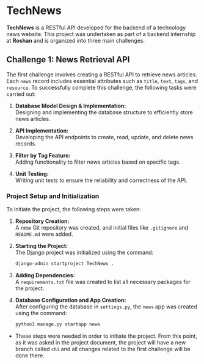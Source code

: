 # TechNews

**TechNews** is a RESTful API developed for the backend of a technology news website. This project was undertaken as part of a backend internship at **Roshan** and is organized into three main challenges.

## Challenge 1: News Retrieval API

The first challenge involves creating a RESTful API to retrieve news articles. Each `news` record includes essential attributes such as `title`, `text`, `tags`, and `resource`. To successfully complete this challenge, the following tasks were carried out:

1. **Database Model Design & Implementation:**  
   Designing and implementing the database structure to efficiently store news articles.

2. **API Implementation:**  
   Developing the API endpoints to create, read, update, and delete news records.

3. **Filter by Tag Feature:**  
   Adding functionality to filter news articles based on specific tags.

4. **Unit Testing:**  
   Writing unit tests to ensure the reliability and correctness of the API.

### Project Setup and Initialization

To initiate the project, the following steps were taken:

1. **Repository Creation:**  
   A new Git repository was created, and initial files like `.gitignore` and `README.md` were added.

2. **Starting the Project:**  
   The Django project was initialized using the command:  
   ```bash
   django-admin startproject TechNews .

3. **Adding Dependencies:**\
   A `requirements.txt` file was created to list all necessary packages for the project.

4. **Database Configuration and App Creation:**\
   After configuring the database in `settings.py`, the `news` app was created using the command:
   ```bash
   python3 manage.py startapp news

- These steps were needed in order to initiate the project. From this point, as it was asked in the project document, the project will have a new branch called `ch1` and all changes related to the first challenge will be done there.
   

